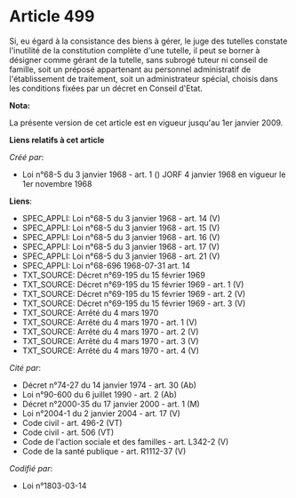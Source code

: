 # Article 499

Si, eu égard à la consistance des biens à gérer, le juge des tutelles constate l'inutilité de la constitution complète d'une
tutelle, il peut se borner à désigner comme gérant de la tutelle, sans subrogé tuteur ni conseil de famille, soit un préposé
appartenant au personnel administratif de l'établissement de traitement, soit un administrateur spécial, choisis dans les
conditions fixées par un décret en Conseil d'Etat.

**Nota:**

La présente version de cet article est en vigueur jusqu'au 1er janvier 2009.

**Liens relatifs à cet article**

_Créé par_:

  - Loi n°68-5 du 3 janvier 1968 - art. 1 () JORF 4 janvier 1968 en vigueur le 1er novembre 1968

**Liens**:

  - SPEC_APPLI: Loi n°68-5 du 3 janvier 1968 - art. 14 (V)
  - SPEC_APPLI: Loi n°68-5 du 3 janvier 1968 - art. 15 (V)
  - SPEC_APPLI: Loi n°68-5 du 3 janvier 1968 - art. 16 (V)
  - SPEC_APPLI: Loi n°68-5 du 3 janvier 1968 - art. 17 (V)
  - SPEC_APPLI: Loi n°68-5 du 3 janvier 1968 - art. 21 (V)
  - SPEC_APPLI: Loi n°68-696 1968-07-31 art. 14
  - TXT_SOURCE: Décret n°69-195 du 15 février 1969
  - TXT_SOURCE: Décret n°69-195 du 15 février 1969 - art. 1 (V)
  - TXT_SOURCE: Décret n°69-195 du 15 février 1969 - art. 2 (V)
  - TXT_SOURCE: Décret n°69-195 du 15 février 1969 - art. 3 (V)
  - TXT_SOURCE: Arrêté du 4 mars 1970
  - TXT_SOURCE: Arrêté du 4 mars 1970 - art. 1 (V)
  - TXT_SOURCE: Arrêté du 4 mars 1970 - art. 2 (V)
  - TXT_SOURCE: Arrêté du 4 mars 1970 - art. 3 (V)
  - TXT_SOURCE: Arrêté du 4 mars 1970 - art. 4 (V)

_Cité par_:

  - Décret n°74-27 du 14 janvier 1974 - art. 30 (Ab)
  - Loi n°90-600 du 6 juillet 1990 - art. 2 (Ab)
  - Décret n°2000-35 du 17 janvier 2000 - art. 1 (M)
  - Loi n°2004-1 du 2 janvier 2004 - art. 17 (V)
  - Code civil - art. 496-2 (VT)
  - Code civil - art. 506 (VT)
  - Code de l'action sociale et des familles - art. L342-2 (V)
  - Code de la santé publique - art. R1112-37 (V)

_Codifié par_:

  - Loi n°1803-03-14
